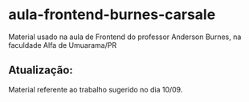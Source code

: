 # aula-frontend-burnes-carsale
Material usado na aula de Frontend do professor Anderson Burnes, na faculdade Alfa de Umuarama/PR

## Atualização:
Material referente ao trabalho sugerido no dia 10/09.
